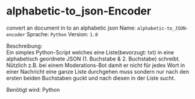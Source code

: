 # alphabetic-to_json-Encoder
convert an document in to an alphabetic json
Name:                `alphabetic-to_JSON-encoder`
Sprache:             `Python` 
Version:              `1.0`

Beschreibung:  
Ein simples Python-Script welches eine Liste(bevorzugt: txt) in eine alphabetisch geordnete JSON (1. Buchstabe & 2. Buchstabe) schreibt.
Nützlich z.B.  bei einem  Moderations-Bot damit er nicht für jedes Wort in einer Nachricht eine ganze Liste durchgehen muss sondern nur 
nach den ersten beiden Buchstaben guckt und nach diesen in der Liste sucht. 

Benötigt wird: Python
